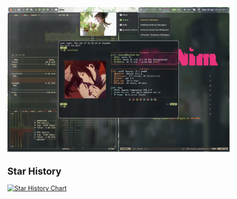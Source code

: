 ![](https://raw.githubusercontent.com/xbunax/blogImg/main/202501271524294.png)


## Star History

<a href="https://star-history.com/#xbunax/dotfiles&Date">
 <picture>
   <source media="(prefers-color-scheme: dark)" srcset="https://api.star-history.com/svg?repos=xbunax/dotfiles&type=Date&theme=dark" />
   <source media="(prefers-color-scheme: light)" srcset="https://api.star-history.com/svg?repos=xbunax/dotfiles&type=Date" />
   <img alt="Star History Chart" src="https://api.star-history.com/svg?repos=xbunax/dotfiles&type=Date" />
 </picture>
</a>
